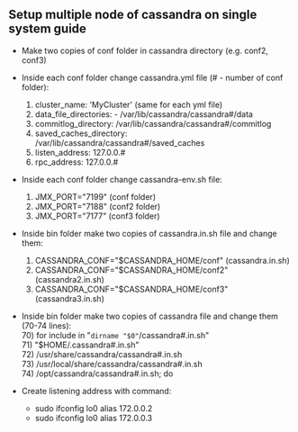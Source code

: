 ## Setup multiple node of cassandra on single system guide

* Make two copies of conf folder in cassandra directory (e.g. conf2, conf3)

* Inside each conf folder change cassandra.yml file (# - number of conf folder):  
    1) cluster_name: 'MyCluster' (same for each yml file)  
    2) data_file_directories: - /var/lib/cassandra/cassandra#/data   
    3) commitlog_directory: /var/lib/cassandra/cassandra#/commitlog  
    4) saved_caches_directory: /var/lib/cassandra/cassandra#/saved_caches  
    5) listen_address: 127.0.0.#  
    6) rpc_address: 127.0.0.#
    
* Inside each conf folder change cassandra-env.sh file:  
    1) JMX_PORT="7199" (conf folder)  
    2) JMX_PORT="7188" (conf2 folder)  
    3) JMX_PORT="7177" (conf3 folder)
    
* Inside bin folder make two copies of cassandra.in.sh file and change them:  
    1) CASSANDRA_CONF="$CASSANDRA_HOME/conf" (cassandra.in.sh)  
    2) CASSANDRA_CONF="$CASSANDRA_HOME/conf2" (cassandra2.in.sh)  
    3) CASSANDRA_CONF="$CASSANDRA_HOME/conf3" (cassandra3.in.sh)
    
* Inside bin folder make two copies of cassandra file and change them (70-74 lines):  
    70) for include in "`dirname "$0"`/cassandra#.in.sh"  
    71) "$HOME/.cassandra#.in.sh"  
    72) /usr/share/cassandra/cassandra#.in.sh  
    73) /usr/local/share/cassandra/cassandra#.in.sh  
    74) /opt/cassandra/cassandra#.in.sh; do 

* Create listening address with command:  
    - sudo ifconfig lo0 alias 172.0.0.2
    - sudo ifconfig lo0 alias 172.0.0.3
    
